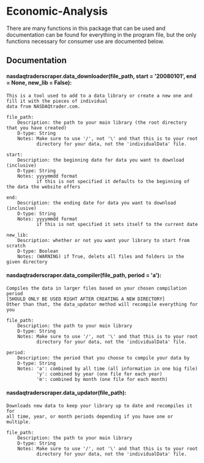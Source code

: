# Economic-Analysis
There are many functions in this package that can be used and documentation can be found for everything in the program file, but the only functions necessary for consumer use are documented below.

## Documentation
#### nasdaqtraderscraper.data_downloader(file_path, start = '20080101', end = None, new_lib = False):

    This is a tool used to add to a data library or create a new one and fill it with the pieces of individual 
    data from NASDAQtrader.com.

    file_path:
        Description: the path to your main library (the root directory that you have created)
        D-type: String
        Notes: Make sure to use '/', not '\' and that this is to your root
               directory for your data, not the 'individualData' file.

    start:
        Description: the beginning date for data you want to download (inclusive)
        D-type: String
        Notes: yyyymmdd format
               if this is not specified it defaults to the beginning of the data the website offers
        
    end:
        Description: the ending date for data you want to download (inclusive)
        D-type: String
        Notes: yyyymmdd format
               if this is not specified it sets itself to the current date

    new_lib:
        Description: whether or not you want your library to start from scratch
        D-type: Boolean
        Notes: (WARNING) if True, delets all files and folders in the given directory
        
#### nasdaqtraderscraper.data_compiler(file_path, period = 'a'):

    Compiles the data in larger files based on your chosen compilation period
    [SHOULD ONLY BE USED RIGHT AFTER CREATING A NEW DIRECTORY]
    Other than that, the data_updator method will recompile everything for you

    file_path:
        Description: the path to your main library
        D-type: String
        Notes: Make sure to use '/', not '\' and that this is to your root
               directory for your data, not the 'individualData' file.

    period:
        Description: the period that you choose to compile your data by
        D-type: String
        Notes: 'a': combined by all time (all information in one big file)
               'y': combined by year (one file for each year)
               'm': combined by month (one file for each month)
        
#### nasdaqtraderscraper.data_updator(file_path):

    Downloads new data to keep your library up to date and recompiles it for
    all time, year, or month periods depending if you have one or multiple.

    file_path:
        Description: the path to your main library
        D-type: String
        Notes: Make sure to use '/', not '\' and that this is to your root
               directory for your data, not the 'individualData' file.

